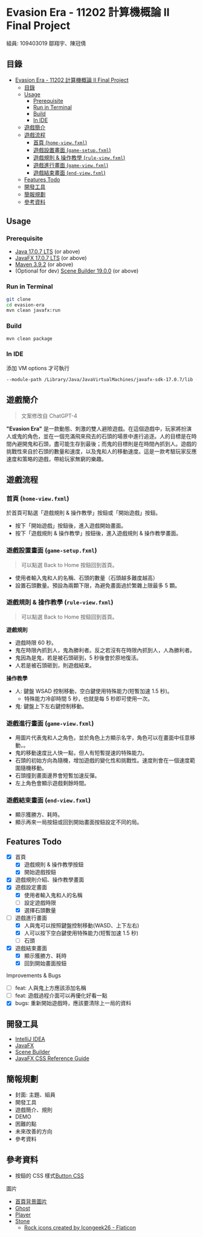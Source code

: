 # Evasion Era - 11202 計算機概論 II Final Project

組員: 109403019 鄒翔宇、陳冠倩

## 目錄

- [Evasion Era - 11202 計算機概論 II Final Project](#evasion-era---11202-計算機概論-ii-final-project)
  - [目錄](#目錄)
  - [Usage](#usage)
    - [Prerequisite](#prerequisite)
    - [Run in Terminal](#run-in-terminal)
    - [Build](#build)
    - [In IDE](#in-ide)
  - [遊戲簡介](#遊戲簡介)
  - [遊戲流程](#遊戲流程)
    - [首頁 (`home-view.fxml`)](#首頁-home-viewfxml)
    - [遊戲設置畫面 (`game-setup.fxml`)](#遊戲設置畫面-game-setupfxml)
    - [遊戲規則 \& 操作教學 (`rule-view.fxml`)](#遊戲規則--操作教學-rule-viewfxml)
    - [遊戲進行畫面 (`game-view.fxml`)](#遊戲進行畫面-game-viewfxml)
    - [遊戲結束畫面 (`end-view.fxml`)](#遊戲結束畫面-end-viewfxml)
  - [Features Todo](#features-todo)
  - [開發工具](#開發工具)
  - [簡報規劃](#簡報規劃)
  - [參考資料](#參考資料)

## Usage

### Prerequisite

- [Java 17.0.7 LTS](https://www.oracle.com/java/technologies/javase/jdk17-archive-downloads.html) (or above)
- [JavaFX 17.0.7 LTS](https://gluonhq.com/products/javafx/) (or above)
- [Maven 3.9.2](https://maven.apache.org/download.cgi) (or above)
- (Optional for dev) [Scene Builder 19.0.0](https://gluonhq.com/products/scene-builder/#download) (or above)

### Run in Terminal

```bash
git clone
cd evasion-era
mvn clean javafx:run
```

### Build

```bash
mvn clean package
```

### In IDE

添加 VM options 才可執行

```bash
--module-path /Library/Java/JavaVirtualMachines/javafx-sdk-17.0.7/lib --add-modules javafx.controls,javafx.fxml
```

## 遊戲簡介

> 文案修改自 ChatGPT-4

**"Evasion Era"** 是一款動態、刺激的雙人避險遊戲。在這個遊戲中，玩家將扮演人或鬼的角色，並在一個充滿飛來飛去的石頭的場景中進行追逐。人的目標是在時間內避開鬼和石頭，盡可能生存到最後；而鬼的目標則是在時間內抓到人。遊戲的挑戰性來自於石頭的數量和速度，以及鬼和人的移動速度。這是一款考驗玩家反應速度和策略的遊戲，帶給玩家無窮的樂趣。

## 遊戲流程

### 首頁 (`home-view.fxml`)

於首頁可點選「遊戲規則 & 操作教學」按鈕或「開始遊戲」按鈕。

- 按下「開始遊戲」按鈕後，進入遊戲開始畫面。
- 按下「遊戲規則 & 操作教學」按鈕後，進入遊戲規則 & 操作教學畫面。

### 遊戲設置畫面 (`game-setup.fxml`)

> 可以點選 Back to Home 按鈕回到首頁。

- 使用者輸入鬼和人的名稱、石頭的數量（石頭越多難度越高）
- 設置石頭數量。預設為兩顆下限，為避免畫面過於繁雜上限最多 5 顆。

### 遊戲規則 & 操作教學 (`rule-view.fxml`)

> 可以點選 Back to Home 按鈕回到首頁。

**遊戲規則**

- 遊戲時限 60 秒。
- 鬼在時限內抓到人，鬼為勝利者。反之若沒有在時限內抓到人，人為勝利者。
- 鬼因為是鬼，若是被石頭砸到，5 秒後會於原地復活。
- 人若是被石頭砸到，則遊戲結束。

**操作教學**

- 人: 鍵盤 WSAD 控制移動，空白鍵使用特殊能力(短暫加速 1.5 秒)。
  - 特殊能力冷卻時間 5 秒，也就是每 5 秒即可使用一次。
- 鬼: 鍵盤上下左右鍵控制移動。

### 遊戲進行畫面 (`game-view.fxml`)

- 用圖片代表鬼和人之角色，並於角色上方顯示名字，角色可以在畫面中任意移動，。
- 鬼的移動速度比人快一點，但人有短暫提速的特殊能力。
- 石頭的初始方向為隨機，增加遊戲的變化性和挑戰性。速度則會在一個速度範圍隨機移動。
- 石頭撞到畫面邊界會短暫加速反彈。
- 左上角色會顯示遊戲剩餘時間。

### 遊戲結束畫面 (`end-view.fxml`)

- 顯示獲勝方、耗時。
- 顯示再來一局按鈕或回到開始畫面按鈕設定不同的局。

## Features Todo

- [x] 首頁
  - [x] 遊戲規則 & 操作教學按鈕
  - [x] 開始遊戲按鈕
- [x] 遊戲規則介紹、操作教學畫面
- [x] 遊戲設定畫面
  - [x] 使用者輸入鬼和人的名稱
  - [ ] 設定遊戲時限
  - [x] 選擇石頭數量
- [ ] 遊戲進行畫面
  - [x] 人與鬼可以按照鍵盤控制移動(WASD、上下左右)
  - [x] 人可以按下空白鍵使用特殊能力(短暫加速 1.5 秒)
  - [ ] 石頭
- [x] 遊戲結束畫面
  - [x] 顯示獲勝方、耗時
  - [x] 回到開始畫面按鈕

Improvements & Bugs

- [ ] feat: 人與鬼上方應該添加名稱
- [ ] feat: 遊戲過程介面可以再優化好看一點
- [x] bugs: 重新開始遊戲時，應該要清除上一局的資料

## 開發工具

- [IntelliJ IDEA](https://www.jetbrains.com/idea/)
- [JavaFX](https://openjfx.io/)
- [Scene Builder](https://gluonhq.com/products/scene-builder/)
- [JavaFX CSS Reference Guide](https://openjfx.io/javadoc/16/javafx.graphics/javafx/scene/doc-files/cssref.html)

## 簡報規劃

- 封面: 主題、組員
- 開發工具
- 遊戲簡介、規則
- DEMO
- 困難的點
- 未來改善的方向
- 參考資料

## 參考資料

- 按鈕的 CSS 樣式[Button CSS](http://fxexperience.com/2011/12/styling-fx-buttons-with-css/)

圖片

- [首頁背景圖片](https://unsplash.com/photos/I0oihJbNSIc)
- [Ghost](https://www.clipartmax.com/max/m2H7K9m2G6m2m2N4/)
- [Player](https://www.pngegg.com/en/png-bnfyu/download)
- [Stone]()
  - <a href="https://www.flaticon.com/free-icons/rock" title="rock icons">Rock icons created by Icongeek26 - Flaticon</a>
